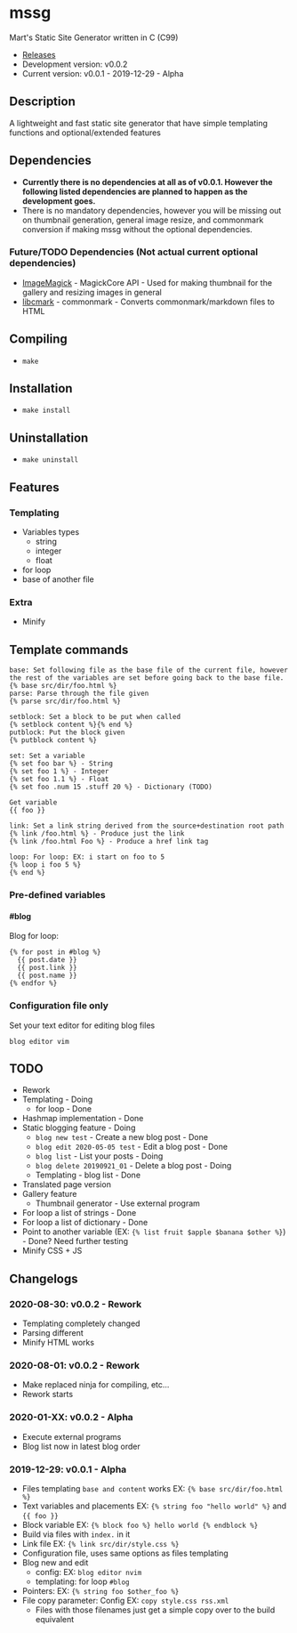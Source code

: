 # mssg
Mart's Static Site Generator written in C (C99)

* [Releases](https://github.com/marttcw/mssg/releases)
* Development version: v0.0.2
* Current version: v0.0.1 - 2019-12-29 - Alpha

## Description
A lightweight and fast static site generator that have simple templating functions and optional/extended features

## Dependencies
* **Currently there is no dependencies at all as of v0.0.1. However the following listed dependencies are planned to happen as the development goes.**
* There is no mandatory dependencies, however you will be missing out on thumbnail generation, general image resize, and commonmark conversion if making mssg without the optional dependencies.
### Future/TODO Dependencies (Not actual current optional dependencies)
* [ImageMagick](https://imagemagick.org/api/resize.php#ThumbnailImage) - MagickCore API - Used for making thumbnail for the gallery and resizing images in general
* [libcmark](https://github.com/commonmark/cmark) - commonmark - Converts commonmark/markdown files to HTML

## Compiling
* `make`

## Installation
* `make install`

## Uninstallation
* `make uninstall`

## Features
### Templating
* Variables types
  * string
  * integer
  * float
* for loop
* base of another file
### Extra
* Minify

## Template commands
```
base: Set following file as the base file of the current file, however the rest of the variables are set before going back to the base file.
{% base src/dir/foo.html %}
parse: Parse through the file given
{% parse src/dir/foo.html %}

setblock: Set a block to be put when called
{% setblock content %}{% end %}
putblock: Put the block given
{% putblock content %}

set: Set a variable
{% set foo bar %} - String
{% set foo 1 %} - Integer
{% set foo 1.1 %} - Float
{% set foo .num 15 .stuff 20 %} - Dictionary (TODO)

Get variable
{{ foo }}

link: Set a link string derived from the source+destination root path
{% link /foo.html %} - Produce just the link
{% link /foo.html Foo %} - Produce a href link tag

loop: For loop: EX: i start on foo to 5
{% loop i foo 5 %}
{% end %}
```

### Pre-defined variables
#### #blog
Blog for loop:

```
{% for post in #blog %}
  {{ post.date }}
  {{ post.link }}
  {{ post.name }}
{% endfor %}
```

### Configuration file only
Set your text editor for editing blog files
```
blog editor vim
```

## TODO
* Rework
* Templating - Doing
  * for loop - Done
* Hashmap implementation - Done
* Static blogging feature - Doing
  * `blog new test` - Create a new blog post - Done
  * `blog edit 2020-05-05 test` - Edit a blog post - Done
  * `blog list` - List your posts - Doing
  * `blog delete 20190921_01` - Delete a blog post - Doing
  * Templating - blog list - Done
* Translated page version
* Gallery feature
  * Thumbnail generator - Use external program
* For loop a list of strings - Done
* For loop a list of dictionary - Done
* Point to another variable (EX: `{% list fruit $apple $banana $other %}`) - Done? Need further testing
* Minify CSS + JS

## Changelogs
### 2020-08-30: v0.0.2 - Rework
* Templating completely changed
* Parsing different
* Minify HTML works
### 2020-08-01: v0.0.2 - Rework
* Make replaced ninja for compiling, etc...
* Rework starts
### 2020-01-XX: v0.0.2 - Alpha
* Execute external programs
* Blog list now in latest blog order
### 2019-12-29: v0.0.1 - Alpha
* Files templating `base and content` works EX: `{% base src/dir/foo.html %}`
* Text variables and placements EX: `{% string foo "hello world" %}` and `{{ foo }}`
* Block variable EX: `{% block foo %} hello world {% endblock %}`
* Build via files with `index.` in it
* Link file EX: `{% link src/dir/style.css %}`
* Configuration file, uses same options as files templating
* Blog new and edit
  * config: EX: `blog editor nvim`
  * templating: for loop `#blog`
* Pointers: EX: `{% string foo $other_foo %}`
* File copy parameter: Config EX: `copy style.css rss.xml`
  * Files with those filenames just get a simple copy over to the build equivalent

